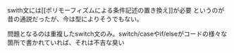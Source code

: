 swith文には[[ポリモーフィズムによる条件記述の置き換え]]が必要
というのが昔の通説だったが、今は型によりそうでもない。

問題となるのは重複したswitch文のみ。switch/caseやif/elseがコードの様々な箇所で書かれていれば、それは不吉な臭い


